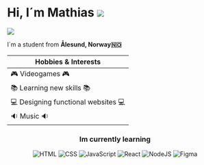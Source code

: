 <h1>Hi, I´m Mathias 
  <img src="https://cdn.7tv.app/emote/01FY4SAKPG0002SF3Y8QACNGMF/2x.avif"/>
</h1>

<p>
  <img src="https://cdn.7tv.app/emote/01HR5P6GBG000E1DNDR61KF6ZT/2x.avif"/>
</p>
  

  

 <p>I´m a student from <b>Ålesund, Norway🇳🇴</b></p>




  | Hobbies & Interests |
| ------------------- |
| 🎮 Videogames 🎮     |
| 📚 Learning new skills 📚 |
| 💻 Designing functional websites 💻 |
| 🔉 Music 🔉          |




                                                    
  




 
<h3 align="center">Im currently learning</h3>
<p align="center">
  <img alt="HTML" src="https://img.shields.io/badge/HTML-E34F26?style=flat-square&logo=html5&logoColor=white" />
   <img alt="CSS" src="https://img.shields.io/badge/CSS-663399?style=flat-square&logo=css&logoColor=white" />
      <img alt="JavaScript" src="https://img.shields.io/badge/JavaScript-F7DF1E?style=flat-square&logo=javascript&logoColor=black" />
         <img alt="React" src="https://img.shields.io/badge/React-61DAFB?style=flat-square&logo=react&logoColor=black" />
           <img alt="NodeJS" src="https://img.shields.io/badge/Node.JS-5FA04E?style=flat-square&logo=nodedotjs&logoColor=white" />
            <img alt="Figma" src="https://img.shields.io/badge/Figma-F24E1E?style=flat-square&logo=figma&logoColor=white" />
</p>


